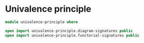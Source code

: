 # Univalence principle

```agda
module univalence-principle where

open import univalence-principle.diagram-signatures public
open import univalence-principle.functorial-signatures public
```
